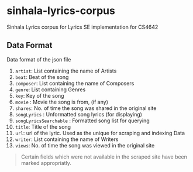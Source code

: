 # sinhala-lyrics-corpus
Sinhala Lyrics corpus for Lyrics SE implementation for CS4642 

## Data Format
Data format of the json file

1. `artist`: List containing the name of Artists
2. `beat`: Beat of the song
3. `composer`: List containing the name of Composers
4. `genre`: List containing Genres
5. `key`: Key of the song
6. `movie` : Movie the song is from, (if any)
7. `shares`: No. of time the song was shared in the original site
8. `songLyrics` : Unformatted song lyrics (for displaying)
9. `songLyricsSearchable` : Formatted song list for querying
10. `title`: Title of the song
11. `url`: url of the lyric. Used as the unique for scraping and indexing Data
12. `writer`: List containing the name of Writers
13. `views`: No. of time the song was viewed in the original site

> Certain fields which were not available in the scraped site have been marked appropriatly.
